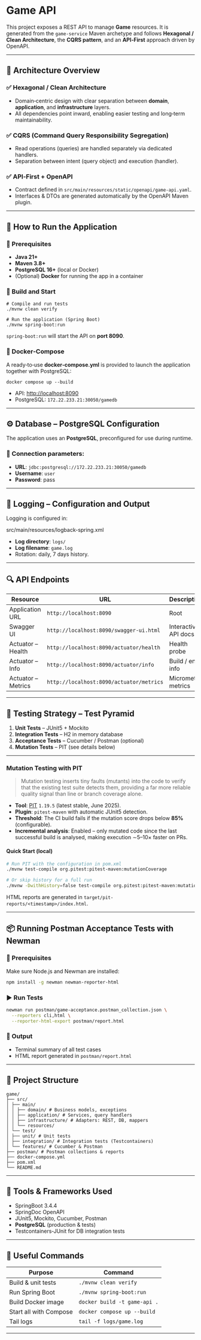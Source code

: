 # Game API

This project exposes a REST API to manage **Game** resources. It is generated from the `game-service` Maven archetype and follows **Hexagonal / Clean Architecture**, the **CQRS pattern**, and an **API‑First** approach driven by OpenAPI.

---

## 🧱 Architecture Overview

### ✅ Hexagonal / Clean Architecture

- Domain‑centric design with clear separation between **domain**, **application**, and **infrastructure** layers.
- All dependencies point inward, enabling easier testing and long‑term maintainability.

### ✅ CQRS (Command Query Responsibility Segregation)

- Read operations (queries) are handled separately via dedicated handlers.
- Separation between intent (query object) and execution (handler).

### ✅ API‑First + OpenAPI

- Contract defined in `src/main/resources/static/openapi/game-api.yaml`.
- Interfaces & DTOs are generated automatically by the OpenAPI Maven plugin.

---

## 🚀 How to Run the Application

### 🧪 Prerequisites

- **Java 21+**
- **Maven 3.8+**
- **PostgreSQL 16+** (local or Docker)
- (Optional) **Docker** for running the app in a container

### 🔧 Build and Start

    # Compile and run tests
    ./mvnw clean verify

    # Run the application (Spring Boot)
    ./mvnw spring-boot:run

`spring-boot:run` will start the API on **port 8090**.

### 🐳 Docker‑Compose

A ready‑to‑use **docker‑compose.yml** is provided to launch the application together with PostgreSQL:

    docker compose up --build

- API: <http://localhost:8090>
- PostgreSQL: `172.22.233.21:30050/gamedb`

---

## ⚙️ Database – PostgreSQL Configuration

The application uses an **PostgreSQL**, preconfigured for use during runtime.

### 🔐 Connection parameters:

- **URL**: `jdbc:postgresql://172.22.233.21:30050/gamedb`
- **Username**: `user`
- **Password**: pass

---

## 📑 Logging – Configuration and Output

Logging is configured in:

src/main/resources/logback-spring.xml


- **Log directory**: `logs/`
- **Log filename**: `game.log`
- Rotation: daily, 7 days history.

---

## 🔍 API Endpoints

| Resource           | URL                                               | Description          |
| ------------------ |---------------------------------------------------| -------------------- |
| Application URL    | `http://localhost:8090`                  | Root                 |
| Swagger UI         | `http://localhost:8090/swagger-ui.html`  | Interactive API docs |
| Actuator – Health  | `http://localhost:8090/actuator/health`  | Health probe         |
| Actuator – Info    | `http://localhost:8090/actuator/info`    | Build / env info     |
| Actuator – Metrics | `http://localhost:8090/actuator/metrics` | Micrometer metrics   |

---

## 🧪 Testing Strategy – Test Pyramid

1. **Unit Tests** – JUnit5 + Mockito
2. **Integration Tests** – H2 in memory database
3. **Acceptance Tests** – Cucumber / Postman (optional)
4. **Mutation Tests** – PIT (see details below)

---

### Mutation Testing with PIT

> Mutation testing inserts tiny faults (mutants) into the code to verify that the existing test suite detects them, providing a far more reliable quality signal than line or branch coverage alone.

- **Tool**: [PIT](https://pitest.org/) `1.19.5` (latest stable, June 2025).
- **Plugin**: `pitest-maven` with automatic JUnit5 detection.
- **Threshold**: The CI build fails if the mutation score drops below **85%** (configurable).
- **Incremental analysis**: Enabled – only mutated code since the last successful build is analysed, making execution ∼5–10× faster on PRs.

#### Quick Start (local)

```bash
# Run PIT with the configuration in pom.xml
./mvnw test-compile org.pitest:pitest-maven:mutationCoverage

# Or skip history for a full run
./mvnw -DwithHistory=false test-compile org.pitest:pitest-maven:mutationCoverage
```

HTML reports are generated in `target/pit-reports/<timestamp>/index.html`.

---

## 📦 Running Postman Acceptance Tests with Newman

### 🧰 Prerequisites
Make sure Node.js and Newman are installed:

```bash
npm install -g newman newman-reporter-html
```

### ▶️ Run Tests

```bash
newman run postman/game-acceptance.postman_collection.json \
  --reporters cli,html \
  --reporter-html-export postman/report.html
```

### 📄 Output

- Terminal summary of all test cases
- HTML report generated in `postman/report.html`

---

## 📁 Project Structure

```
game/
├── src/
│ ├── main/
│ │ ├── domain/ # Business models, exceptions
│ │ ├── application/ # Services, query handlers
│ │ ├── infrastructure/ # Adapters: REST, DB, mappers
│ │ └── resources/
│ └── test/
│ ├── unit/ # Unit tests
│ ├── integration/ # Integration tests (Testcontainers)
│ └── features/ # Cucumber & Postman
├── postman/ # Postman collections & reports
├── docker-compose.yml
├── pom.xml
└── README.md
```

---

## 🧩 Tools & Frameworks Used

- SpringBoot 3.4.4
- SpringDoc OpenAPI
- JUnit5, Mockito, Cucumber, Postman
- **PostgreSQL** (production & tests)
- Testcontainers‑JUnit for DB integration tests

---

## 🔗 Useful Commands

| Purpose                | Command                               |
| ---------------------- | ------------------------------------- |
| Build & unit tests     | `./mvnw clean verify`                 |
| Run Spring Boot        | `./mvnw spring-boot:run`              |
| Build Docker image     | `docker build -t game-api .` |
| Start all with Compose | `docker compose up --build`           |
| Tail logs              | `tail -f logs/game.log`      |

---